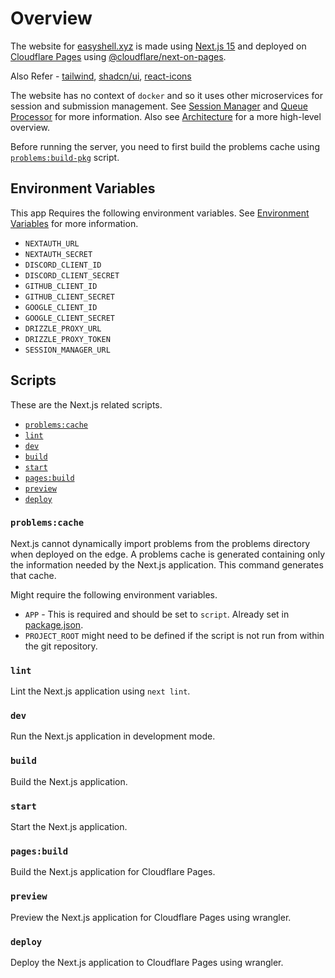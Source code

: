 # Overview

The website for [easyshell.xyz](https://easyshell.xyz) is made using [Next.js 15](https://nextjs.org/blog/next-15) and deployed on [Cloudflare Pages](https://pages.cloudflare.com/) using [@cloudflare/next-on-pages](https://github.com/cloudflare/next-on-pages).

Also Refer - [tailwind](https://tailwindcss.com/), [shadcn/ui](https://ui.shadcn.com/), [react-icons](https://react-icons.github.io/react-icons/)

The website has no context of `docker` and so it uses other microservices for session and submission management. See [Session Manager](../session-manager/README.md) and [Queue Processor](../queue-processor/README.md) for more information. Also see [Architecture](../../README.md#architecture) for a more high-level overview.

Before running the server, you need to first build the problems cache using [`problems:build-pkg`](../../README.md#problemsbuild-pkg) script.

## Environment Variables

This app Requires the following environment variables. See [Environment Variables](../../README.md#environment-variables) for more information.

- `NEXTAUTH_URL`
- `NEXTAUTH_SECRET`
- `DISCORD_CLIENT_ID`
- `DISCORD_CLIENT_SECRET`
- `GITHUB_CLIENT_ID`
- `GITHUB_CLIENT_SECRET`
- `GOOGLE_CLIENT_ID`
- `GOOGLE_CLIENT_SECRET`
- `DRIZZLE_PROXY_URL`
- `DRIZZLE_PROXY_TOKEN`
- `SESSION_MANAGER_URL`

## Scripts

These are the Next.js related scripts.

- [`problems:cache`](#problemscache)
- [`lint`](#lint)
- [`dev`](#dev)
- [`build`](#build)
- [`start`](#start)
- [`pages:build`](#pagesbuild)
- [`preview`](#preview)
- [`deploy`](#deploy)

### `problems:cache`

Next.js cannot dynamically import problems from the problems directory when deployed on the edge. A problems cache is generated containing only the information needed by the Next.js application. This command generates that cache.

Might require the following environment variables.

- `APP` - This is required and should be set to `script`. Already set in [package.json](./package.json).
- `PROJECT_ROOT` might need to be defined if the script is not run from within the git repository.

### `lint`

Lint the Next.js application using `next lint`.

### `dev`

Run the Next.js application in development mode.

### `build`

Build the Next.js application.

### `start`

Start the Next.js application.

### `pages:build`

Build the Next.js application for Cloudflare Pages.

### `preview`

Preview the Next.js application for Cloudflare Pages using wrangler.

### `deploy`

Deploy the Next.js application to Cloudflare Pages using wrangler.
